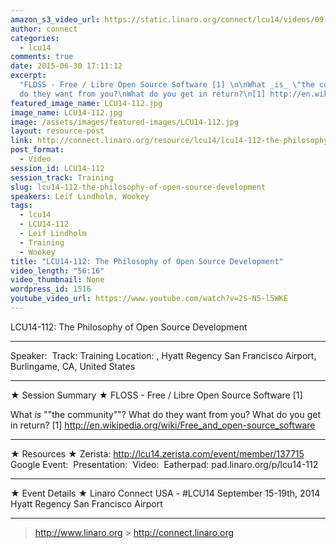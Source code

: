 ```yaml
---
amazon_s3_video_url: https://static.linaro.org/connect/lcu14/videos/09-15-Monday/LCU14-112-%20The%20Philosophy%20of%20Open%20Source%20Development.mp4
author: connect
categories:
  - lcu14
comments: true
date: 2015-06-30 17:11:12
excerpt:
  "FLOSS - Free / Libre Open Source Software [1] \n\nWhat _is_ \"the community\"?\nWhat
  do they want from you?\nWhat do you get in return?\n[1] http://en.wikipedia.org/wiki/Free_and_open-source_software"
featured_image_name: LCU14-112.jpg
image_name: LCU14-112.jpg
image: /assets/images/featured-images/LCU14-112.jpg
layout: resource-post
link: http://connect.linaro.org/resource/lcu14/lcu14-112-the-philosophy-of-open-source-development/
post_format:
  - Video
session_id: LCU14-112
session_track: Training
slug: lcu14-112-the-philosophy-of-open-source-development
speakers: Leif Lindholm, Wookey
tags:
  - lcu14
  - LCU14-112
  - Leif Lindholm
  - Training
  - Wookey
title: "LCU14-112: The Philosophy of Open Source Development"
video_length: "56:16"
video_thumbnail: None
wordpress_id: 1516
youtube_video_url: https://www.youtube.com/watch?v=2S-N5-l5WKE
---
```


LCU14-112: The Philosophy of Open Source Development

---

Speaker: 
Track: Training
Location: , Hyatt Regency San Francisco Airport, Burlingame, CA, United States

---

★ Session Summary ★
FLOSS - Free / Libre Open Source Software [1]

What _is_ ""the community""?
What do they want from you?
What do you get in return?
[1] http://en.wikipedia.org/wiki/Free_and_open-source_software

---

★ Resources ★
Zerista: http://lcu14.zerista.com/event/member/137715
Google Event: 
Presentation: 
Video: 
Eatherpad: pad.linaro.org/p/lcu14-112

---

★ Event Details ★
Linaro Connect USA - #LCU14
September 15-19th, 2014
Hyatt Regency San Francisco Airport

---

> http://www.linaro.org > http://connect.linaro.org
